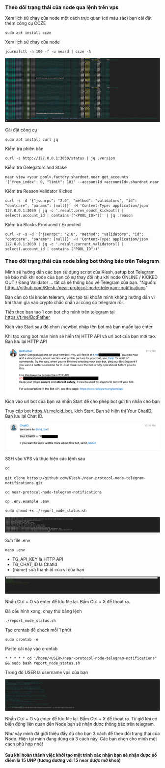 ### Theo dõi trạng thái của node qua lệnh trên vps

Xem lịch sử chạy của node một cách trực quan (có màu sắc) bạn cài đặt thêm công cụ CCZE

```
sudo apt install ccze
```

Xem lịch sử chạy của node

```
journalctl -n 100 -f -u neard | ccze -A
```

![img](./images/Status-Near-01.png)

Cài đặt công cụ

```
sudo apt install curl jq
```

Kiểm tra phiên bản

```
curl -s http://127.0.0.1:3030/status | jq .version
```

Kiểm tra Delegators and Stake

```
near view <your pool>.factory.shardnet.near get_accounts '{"from_index": 0, "limit": 10}' --accountId <accountId>.shardnet.near
```

Kiểm tra Reason Validator Kicked

```
curl -s -d '{"jsonrpc": "2.0", "method": "validators", "id": "dontcare", "params": [null]}' -H 'Content-Type: application/json' 127.0.0.1:3030 | jq -c '.result.prev_epoch_kickout[] | select(.account_id | contains ("<POOL_ID>"))' | jq .reason
```
Kiểm tra Blocks Produced / Expected

```
curl -r -s -d '{"jsonrpc": "2.0", "method": "validators", "id": "dontcare", "params": [null]}' -H 'Content-Type: application/json' 127.0.0.1:3030 | jq -c '.result.current_validators[] | select(.account_id | contains ("POOL_ID"))'
```

### Theo dõi trạng thái của node bằng bot thông báo trên Telegram

Mình sẽ hướng dẫn các bạn sử dụng script của Klesh, setup bot Telegram sẽ báo mỗi khi node của bạn có sự thay đổi như khi node ONLINE / KICKED OUT / Đang Validator … tất cả sẽ thông báo về Telegram của bạn.
"Nguồn: https://github.com/Klesh-/near-protocol-node-telegram-notifications"

Bạn cần có tài khoản teleram, việc tạo tài khoản mình không hướng dẫn vì khi tham gia vào crypto chắc chắn ai cũng có telegram rồi.

Tiếp theo bạn tạo 1 con bot cho mình trên telegram tại https://t.me/BotFather 

Kích vào Start sau đó chọn /newbot nhập tên bot mà bạn muốn tạo enter. 

Khi tạo xong bot màn hình sẽ hiển thị HTTP API và url bot của bạn mới tạo. Bạn lưu lại HTTP API

![img](./images/Status-Near-02.png)

Kích vào url bot của bạn và nhấn Start để cho phép bot gửi tin nhắn cho bạn

Truy cập bot  https://t.me/cid_bot, kích Start. Bạn sẽ hiện thị Your ChatID, Bạn lưu lại Chat ID.

![img](./images/Status-Near-03.png)

SSH vào VPS và thực hiện các lệnh sau

```
cd

git clone https://github.com/Klesh-/near-protocol-node-telegram-notifications.git
```
```
cd near-protocol-node-telegram-notifications
```
```
cp .env.example .env
```
```
sudo chmod +x ./report_node_status.sh
```
![img](./images/Status-Near-04.png)

Sửa file .env

```
nano .env
```

* TG_API_KEY là HTTP API
* TG_CHAT_ID là ChatId
* {name} sửa thành id của ví của bạn

![img](./images/Status-Near-05.png)

Nhấn Ctrl + O và enter để lưu file lại. Bấm Ctrl + X để thoát ra.

Đã cấu hình xong, chạy thử bằng lệnh

```
./report_node_status.sh
```

Tạo crontab để check mỗi 1 phút

```
sudo crontab -e
```

Paste cái này vào crontab

```
* * * * * cd "/home/<USER>/near-protocol-node-telegram-notifications"  && sudo bash report_node_status.sh
```
Trong đó USER là username vps của bạn
  
![img](./images/Status-Near-06.png)

Nhấn Ctrl + O và enter để lưu file lại. Bấm Ctrl + X để thoát ra. Từ giờ khi có biến động liên quan đến Node bạn sẽ nhận được thông báo trên telegram.

Như vậy mình đã giới thiệu đầy đủ cho bạn 3 cách để theo dõi trạng thái của Node. Hiện tại mình đang dùng cả 3 cách này. Các bạn chọn cho mình một cách phù hợp nhé!

#### Sau khi hoàn thành việc khởi tạo một trình xác nhận bạn sẽ nhận được số điểm là 15 UNP (tương đương với 15 near được mở khoá)

